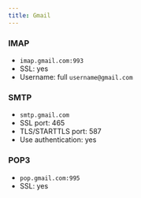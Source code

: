 ```yaml
---
title: Gmail
---
```


### IMAP

 * `imap.gmail.com:993`
 * SSL: yes
 * Username: full `username@gmail.com`

### SMTP

 * `smtp.gmail.com`
 * SSL port: 465
 * TLS/STARTTLS port: 587
 * Use authentication: yes

### POP3

 * `pop.gmail.com:995`
 * SSL: yes
